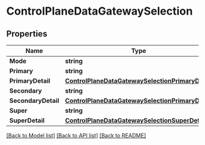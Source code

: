 # ControlPlaneDataGatewaySelection

## Properties

Name | Type | Description | Notes
------------ | ------------- | ------------- | -------------
**Mode** | **string** |  | [optional] 
**Primary** | **string** |  | [optional] 
**PrimaryDetail** | [**ControlPlaneDataGatewaySelectionPrimaryDetail**](control_plane_data_gatewaySelection_primaryDetail.md) |  | [optional] 
**Secondary** | **string** |  | [optional] 
**SecondaryDetail** | [**ControlPlaneDataGatewaySelectionPrimaryDetail**](control_plane_data_gatewaySelection_primaryDetail.md) |  | [optional] 
**Super** | **string** |  | [optional] 
**SuperDetail** | [**ControlPlaneDataGatewaySelectionSuperDetail**](control_plane_data_gatewaySelection_superDetail.md) |  | [optional] 

[[Back to Model list]](../README.md#documentation-for-models) [[Back to API list]](../README.md#documentation-for-api-endpoints) [[Back to README]](../README.md)


